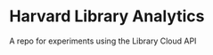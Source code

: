 Harvard Library Analytics
=========================

A repo for experiments using the Library Cloud API
